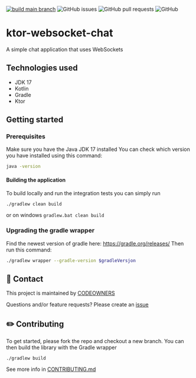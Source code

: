 [![build main branch](https://github.com/MikAoJk/ktor-websocket-chat/actions/workflows/build.yml/badge.svg?branch=main)](https://github.com/MikAoJk/ktor-websocket-chat/actions/workflows/build.yml)
![GitHub issues](https://img.shields.io/github/issues-raw/MikAoJk/ktor-websocket-chat)
![GitHub pull requests](https://img.shields.io/github/issues-pr-raw/MikAoJk/ktor-websocket-chat)
![GitHub](https://img.shields.io/github/license/MikAoJk/ktor-websocket-chat)

# ktor-websocket-chat
A simple chat application that uses WebSockets

## Technologies used
* JDK 17
* Kotlin
* Gradle
* Ktor

## Getting started

### Prerequisites
Make sure you have the Java JDK 17 installed
You can check which version you have installed using this command:
``` bash
java -version
```

#### Building the application
To build locally and run the integration tests you can simply run
``` bash
./gradlew clean build
```
or on windows `gradlew.bat clean build`

### Upgrading the gradle wrapper
Find the newest version of gradle here: https://gradle.org/releases/ Then run this command:

``` bash
./gradlew wrapper --gradle-version $gradleVersjon
```

## 👥 Contact

This project is maintained by [CODEOWNERS](CODEOWNERS)

Questions and/or feature requests?
Please create an [issue](https://github.com/MikAoJk/ktor-websocket-chat/issues)

## ✏️ Contributing

To get started, please fork the repo and checkout a new branch. You can then build the library with the Gradle wrapper

```shell script
./gradlew build
```

See more info in [CONTRIBUTING.md](CONTRIBUTING.md)

